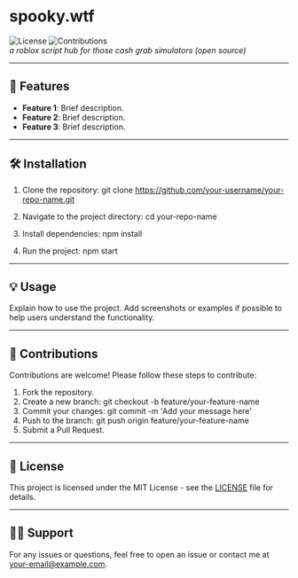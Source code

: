 # spooky.wtf

![License](https://img.shields.io/badge/license-MIT-blue.svg) ![Contributions](https://img.shields.io/badge/contributions-welcome-brightgreen.svg)  
*a roblox script hub for those cash grab simulators (open source)*

---

## 🚀 Features

- **Feature 1**: Brief description.
- **Feature 2**: Brief description.
- **Feature 3**: Brief description.

---

## 🛠️ Installation

1. Clone the repository:
   git clone https://github.com/your-username/your-repo-name.git

2. Navigate to the project directory:
   cd your-repo-name

3. Install dependencies:
   npm install

4. Run the project:
   npm start

---

## 💡 Usage

Explain how to use the project. Add screenshots or examples if possible to help users understand the functionality.

---

## 🤝 Contributions

Contributions are welcome! Please follow these steps to contribute:
1. Fork the repository.
2. Create a new branch: 
   git checkout -b feature/your-feature-name
3. Commit your changes:
   git commit -m 'Add your message here'
4. Push to the branch:
   git push origin feature/your-feature-name
5. Submit a Pull Request.

---

## 📄 License

This project is licensed under the MIT License - see the [LICENSE](LICENSE) file for details.

---

## 🙋‍♂️ Support

For any issues or questions, feel free to open an issue or contact me at your-email@example.com.
